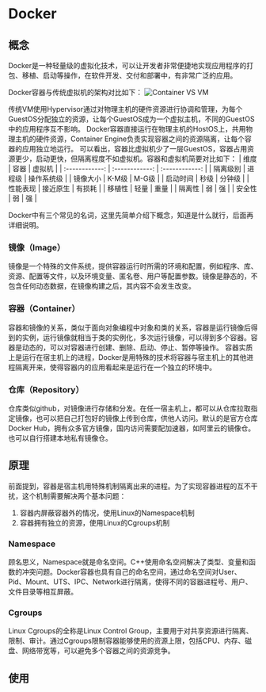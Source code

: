 # Docker

## 概念
Docker是一种轻量级的虚拟化技术，可以让开发者非常便捷地实现应用程序的打包、移植、启动等操作，在软件开发、交付和部署中，有非常广泛的应用。

Docker容器与传统虚拟机的架构对比如下：
![Container VS VM](D://document//blog//docker//docker&vm.PNG)

传统VM使用Hypervisor通过对物理主机的硬件资源进行协调和管理，为每个GuestOS分配独立的资源，让每个GuestOS成为一个虚拟主机，不同的GuestOS中的应用程序互不影响。
Docker容器直接运行在物理主机的HostOS上，共用物理主机的硬件资源，Container Engine负责实现容器之间的资源隔离，让每个容器的应用独立地运行。
可以看出，容器比虚拟机少了一层GuestOS，容器占用资源更少，启动更快，但隔离程度不如虚拟机。容器和虚拟机简要对比如下：
| 维度 | 容器 | 虚拟机 |
| :------------: | :------------: | :------------: |
| 隔离级别 | 进程级 | 操作系统级 |
| 镜像大小 | K-M级 | M-G级 |
| 启动时间 | 秒级 | 分钟级 |
| 性能表现 | 接近原生 | 有损耗 |
| 移植性 | 轻量 | 重量 |
| 隔离性 | 弱 | 强 |
| 安全性 | 弱 | 强 |

Docker中有三个常见的名词，这里先简单介绍下概念，知道是什么就行，后面再详细说明。
### 镜像（Image）
镜像是一个特殊的文件系统，提供容器运行时所需的环境和配置，例如程序、库、资源、配置等文件，以及环境变量、匿名卷、用户等配置参数。镜像是静态的，不包含任何动态数据，在镜像构建之后，其内容不会发生改变。

### 容器（Container）
容器和镜像的关系，类似于面向对象编程中对象和类的关系，容器是运行镜像后得到的实例，运行镜像就相当于类的实例化，多次运行镜像，可以得到多个容器。容器是动态的，可以对容器进行创建、删除、启动、停止、暂停等操作。
容器实质上是运行在宿主机上的进程，Docker是用特殊的技术将容器与宿主机上的其他进程隔离开来，使得容器内的应用看起来是运行在一个独立的环境中。

### 仓库（Repository）
仓库类似github，对镜像进行存储和分发。在任一宿主机上，都可以从仓库拉取指定镜像，也可以把自己打包好的镜像上传到仓库，供他人访问。默认的是官方仓库Docker Hub，拥有众多官方镜像，国内访问需要配加速器，如阿里云的镜像仓。也可以自行搭建本地私有镜像仓。

## 原理
前面提到，容器是宿主机用特殊机制隔离出来的进程。为了实现容器进程的互不干扰，这个机制需要解决两个基本问题：
1. 容器内屏蔽容器外的情况，使用Linux的Namespace机制
2. 容器拥有独立的资源，使用Linux的Cgroups机制

### Namespace
顾名思义，Namespace就是命名空间。C++使用命名空间解决了类型、变量和函数的冲突问题。Docker容器也具有自己的命名空间，通过命名空间对User、Pid、Mount、UTS、IPC、Network进行隔离，使得不同的容器进程号、用户、文件目录等相互屏蔽。

### Cgroups
Linux Cgroups的全称是Linux Control Group，主要用于对共享资源进行隔离、限制、审计。通过Cgroups限制容器能够使用的资源上限，包括CPU、内存、磁盘、网络带宽等，可以避免多个容器之间的资源竞争。

## 使用
